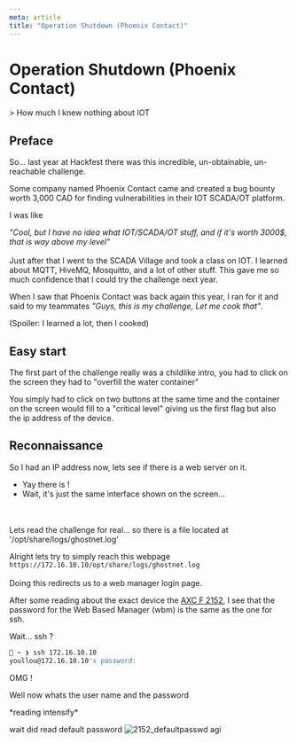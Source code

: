 ```yaml
---
meta: article
title: "Operation Shutdown (Phoenix Contact)"
---
```

# Operation Shutdown (Phoenix Contact)
<div class="subtitle">
    > How much I knew nothing about IOT
</div>

## Preface
So... last year at Hackfest there was this incredible, un-obtainable, un-reachable challenge.

Some company named Phoenix Contact came and created a bug bounty worth 3,000 CAD for finding vulnerabilities in their IOT SCADA/OT platform.

I was like 

*"Cool, but I have no idea what IOT/SCADA/OT stuff, and if it's worth 3000$, that is way above my level"*
<br>
<br>
Just after that I went to the SCADA Village and took a class on IOT. I learned about MQTT, HiveMQ, Mosquitto, and a lot of other stuff.
This gave me so much confidence that I could try the challenge next year.

When I saw that Phoenix Contact was back again this year, I ran for it and said to my teammates *"Guys, this is my challenge, Let me cook that"*.

(Spoiler: I learned a lot, then I cooked)

## Easy start
The first part of the challenge really was a childlike intro, you had to click on the screen they had to "overfill the water container"

You simply had to click on two buttons at the same time and the container on the screen would fill to a "critical level" giving us the first flag but also the ip address of the device.

## Reconnaissance
So I had an IP address now, lets see if there is a web server on it.
- Yay there is !
- Wait, it's just the same interface shown on the screen...
<br>
<br>
Lets read the challenge for real... so there is a file located at '/opt/share/logs/ghostnet.log'

Alright lets try to simply reach this webpage `https://172.16.10.10/opt/share/logs/ghostnet.log`
<br>
<br>
Doing this redirects us to a web manager login page.

After some reading about the exact device the [AXC F 2152](https://product-download.phoenixcontact.com/10717664?response-content-disposition=inline;%20filename%3D%22um_en_axc_f_x152_observe_hw_version_107708_en_14.pdf%22&Expires=1761173026&Signature=zGV97gDL7i-De2CPD4dA~eeOvHJnfkiipPc93DIifBIzP~z0iB-rZFVMvFRaUpMJgJ4szKn3yedlGRVVd9x08PoyrvVsv8Xx90h3awjwEVOfmcXfCSxnpTwWLlA~wlWcvlPayGEeUCtOssuE9na9Cp1TyirXTemXEeNz9PKHEZNQaQUianHB4~~ZQlPqCAbkYCl-c2bDfGmPO6pT75eEyjyn2100eVsw7sRl6ZPik0Y10Isuz3RYX90vQBQMceJPmawoWTGjgTWPNAfeW05VbslL5mNBT6te2mW~wkXJ7BbV9L0JkdTLhWhSl0Msl5aGdio4Tqod-d5KD6OzQ1Elyg__&Key-Pair-Id=K1I2N54A7B0GD), I see that the password for the Web Based Manager (wbm) is the same as the one for ssh.

Wait... ssh ?
```sh
󰣇 ~ ❯ ssh 172.16.10.10                                                                                                     15:48
youllou@172.16.10.10's password:

```
OMG !

Well now whats the user name and the password

\*reading intensify\*

wait did read default password ![2152_defaultpasswd](/writeups/hackfest_2025/2152_defaultpasswd.png)
agi